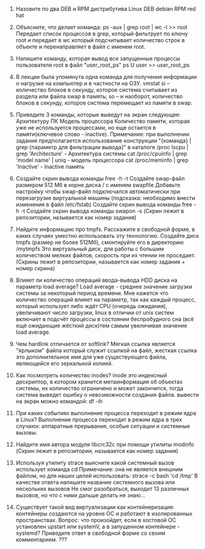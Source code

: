 1. Назовите по два DEB и RPM дистрибутива Linux
DEB debian
RPM red hat


2. Объясните, что делает команда:
ps -aux | grep root | wc -l >> root
Передает список процессов  в grep, который фильтрует по ключу root и передает в wc который подсчитывает количество строк в объекте и перенаправляет в файл с именем root.


3. Напишите команду, которая вывод все запущенные процессы пользователя root в файл "user_root_ps"
ps U user >> user_root_ps


4. В лекции была упомянута одна команда для получения информации о нагрузке на компьютер и в частности на ОЗУ.
vmstat 
si – количество блоков в секунду, которое система считывает из раздела или файла swap в память;
so – и наоборот, количество блоков в секунду, которое система перемещает из памяти в swap.


5. Приведите 3 команды, которые выведут на экран следующее:
Архитектуру ПК
Модель процессора
Количество памяти, которая уже не используется процессами, но еще остается в памяти(ключевое слово - inactive).
Примечание: при выполнении задания предполагается использование конструкции "{команда} | grep {параметр для фильтрации вывода}" в каталоге /proc
lscpu | grep 'Architecture'  - Архитектура системы
cat /proc/cpuinfo | grep 'model name' | uniq  - модель процессора
cat /proc/meminfo | grep 'Inactive'  - Inactive память



6. Создайте скрин вывода команды free -h -t
Создайте swap-файл размером 512 Мб в корне диска / с именем swapfile
Добавьте настройку чтобы swap-файл подключался автоматически при перезагрузке виртуальной машины (подсказка: необходимо внести изменения в файл /etc/fstab)
Создайте скрин вывода команды free -h -t
Создайте скрин вывода команды swapon -s
(Скрин лежит в репозитории, называется как номер задания)


7. Найдите информацию про tmpfs.
Расскажите в свободной форме, в каких случаях уместно использовать эту технологию.
Создайте диск tmpfs (размер не более 512Мб), смонтируйте его в директорию /mytmpfs
Это виртуальный диск, для работы с большим количеством мелких файлов, скорость при их чтении не проседает.
(Скрины лежит в репозитории, называется как номер задания + номер скрина)

8. Влияет ли количество операций ввода-вывода HDD диска на параметр load average?
Load average - среднее значение загрузки системы за некоторый период времени. Мне кажется что количество операций влияет на параметр, так как каждый процесс, который использует либо ждёт CPU (очередь ожидания), увеличивают число загрузки, linux в отличии от unix систем включает в подсчёт процессы в состоянии беспробудного сна (всё ещё ожидающие жёсткий диск)тем самым увеличивая значение load average.


9. Чем hardlink отличается от softlink?
Мягкая ссылка является "ярлыком" файла который служит ссылкой на файл, жесткая ссылка это дополнительное имя для уже существующего файла, являющейся его зеркальной копией. 


10. Как посмотреть количество inodes?
inode это индексный дескриптор, в котором хранится метаинформация об объектах системы, их количество ограничено и может закончится, тогда система выведет ошибку о невозможности создания файла.
вывести на экран можно командой: df -ih​


11. При каких событиях выполнение процесса переходит в режим ядра в Linux?
Выполнение процесса переходит в режим ядра в трех случаюх: аппаратные прерывания, особые ситуации и системные вызовы.


12. Найдите имя автора модуля libcrc32c при помощи утилиты modinfo
(Скрин лежит в репозитории, называется как номер задания)


13. Используя утилиту strace выясните какой системный вызов использует команда cd
Примечание: она не является внешним файлом, но для наших целей использовать: strace -c bash 'cd /tmp'
В качестве ответа напишите название системного вызова или нескольких вызовов
Не смог разобраться, выходит 13 различных вызовов, но что с ними дальше делать не знаю...


14. Существует такой вид виртуализации как контейнеризация: контейнеры создаются на уровне ОС и работают в изолированных пространствах.
Вопрос: что произойдет, если в хостовой ОС установлен upstart или systemV, а в запущенном контейнере - systemd?
Приведите ответ в свободной форме со своим комментарием.
???



